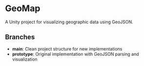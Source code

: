 # GeoMap
A Unity project for visualizing geographic data using GeoJSON.

## Branches
- **main**: Clean project structure for new implementations
- **prototype**: Original implementation with GeoJSON parsing and visualization

